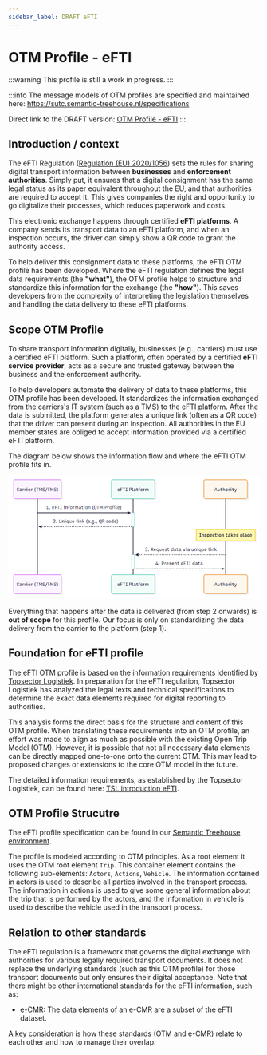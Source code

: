```yaml
---
sidebar_label: DRAFT eFTI
---
```


# OTM Profile - eFTI 
:::warning
This profile is still a work in progress.
:::

:::info
The message models of OTM profiles are specified and maintained here: https://sutc.semantic-treehouse.nl/specifications

Direct link to the DRAFT version: [OTM Profile - eFTI](https://sutc.semantic-treehouse.nl/message-model/MessageModel_f35f6b0b-4d74-4744-959c-2dac639a2962) 
:::


## Introduction / context

The eFTI Regulation ([Regulation (EU) 2020/1056](https://eur-lex.europa.eu/legal-content/EN/TXT/?uri=CELEX:32020R1056)) sets the rules for sharing digital transport information between **businesses** and **enforcement authorities**. Simply put, it ensures that a digital consignment has the same legal status as its paper equivalent throughout the EU, and that authorities are required to accept it. This gives companies the right and opportunity to go digitalize their processes, which reduces paperwork and costs.

This electronic exchange happens through certified **eFTI platforms**. A company sends its transport data to an eFTI platform, and when an inspection occurs, the driver can simply show a QR code to grant the authority access.

To help deliver this consignment data to these platforms, the eFTI OTM profile has been developed. Where the eFTI regulation defines the legal data requirements (the **"what"**), the OTM profile helps to structure and standardize this information for the exchange (the **"how"**). This saves developers from the complexity of interpreting the legislation themselves and handling the data delivery to these eFTI platforms.

## Scope OTM Profile

To share transport information digitally, businesses (e.g., carriers) must use a certified eFTI platform. Such a platform, often operated by a certified **eFTI service provider**, acts as a secure and trusted gateway between the business and the enforcement authority.

To help developers automate the delivery of data to these platforms, this OTM profile has been developed. It standardizes the information exchanged from the carriers's IT system (such as a TMS) to the eFTI platform. After the data is submitted, the platform generates a unique link (often as a QR code) that the driver can present during an inspection. All authorities in the EU member states are obliged to accept information provided via a certified eFTI platform.

The diagram below shows the information flow and where the eFTI OTM profile fits in.

![](./sequence-diagram-efti.png)

Everything that happens after the data is delivered (from step 2 onwards) is **out of scope** for this profile. Our focus is only on standardizing the data delivery from the carrier to the platform (step 1).

## Foundation for eFTI profile

The eFTI OTM profile is based on the information requirements identified by [Topsector Logistiek](https://topsectorlogistiek.nl/). In preparation for the eFTI regulation, Topsector Logistiek has analyzed the legal texts and technical specifications to determine the exact data elements required for digital reporting to authorities.

This analysis forms the direct basis for the structure and content of this OTM profile. When translating these requirements into an OTM profile, an effort was made to align as much as possible with the existing Open Trip Model (OTM). However, it is possible that not all necessary data elements can be directly mapped one-to-one onto the current OTM. This may lead to proposed changes or extensions to the core OTM model in the future.

The detailed information requirements, as established by the Topsector Logistiek, can be found here: <a href="/documents/TSL-introduction-efti.xlsx" target="_blank">TSL introduction eFTI</a>.

## OTM Profile Strucutre

The eFTI profile specification can be found in our [Semantic Treehouse environment](https://sutc.semantic-treehouse.nl/message-model/MessageModel_f35f6b0b-4d74-4744-959c-2dac639a2962).

The profile is modeled according to OTM principles. As a root element it uses the OTM root element `Trip`. This container element contains the following sub-elements: `Actors`, `Actions`, `Vehicle`. The information contained in actors is used to describe all parties involved in the transport process. The information in actions is used to give some general information about the trip that is performed by the actors, and the information in vehicle is used to describe the vehicle used in the transport process.

## Relation to other standards
The eFTI regulation is a framework that governs the digital exchange with authorities for various legally required transport documents. It does not replace the underlying standards (such as this OTM profile) for those transport documents but only ensures their digital acceptance. Note that there might be other international standards for the eFTI information, such as:

- [e-CMR](https://www.iru.org/what-we-do/facilitating-trade-and-transit/e-cmr): The data elements of an e-CMR are a subset of the eFTI dataset. 

A key consideration is how these standards (OTM and e-CMR) relate to each other and how to manage their overlap.